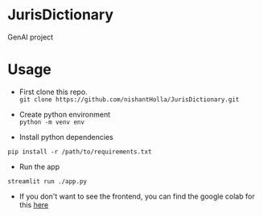 # JurisDictionary
GenAI project

# Usage

- First clone this repo.<br>
```git clone https://github.com/nishantHolla/JurisDictionary.git```

- Create python environment<br>
```python -m venv env```

- Install python dependencies<br>
```
pip install -r /path/to/requirements.txt
```

- Run the app<br>
```
streamlit run ./app.py
```

- If you don't want to see the frontend, you can find the google colab for this [here](https://colab.research.google.com/drive/1hNjW3DRTgbUWr_vkbIDbdkaKzhnmMA9c?usp=sharing)
